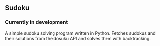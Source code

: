 ## Sudoku
### Currently in development
A simple sudoku solving program written in Python. Fetches sudokus and their solutions from the dosuku API and solves them with backtracking.
